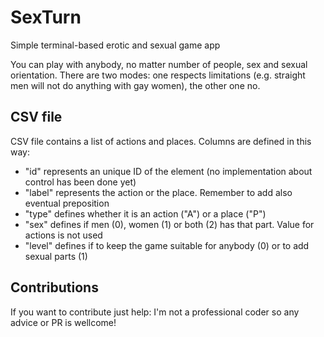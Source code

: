 # SexTurn
Simple terminal-based erotic and sexual game app

You can play with anybody, no matter number of people, sex and sexual orientation.
There are two modes: one respects limitations (e.g. straight men will not do anything with gay women), the other one no.

## CSV file
CSV file contains a list of actions and places. Columns are defined in this way:
- "id" represents an unique ID of the element (no implementation about control has been done yet)
- "label" represents the action or the place. Remember to add also eventual preposition
- "type" defines whether it is an action ("A") or a place ("P")
- "sex" defines if men (0), women (1) or both (2) has that part. Value for actions is not used
- "level" defines if to keep the game suitable for anybody (0) or to add sexual parts (1) 

## Contributions
If you want to contribute just help: I'm not a professional coder so any advice or PR is wellcome!
